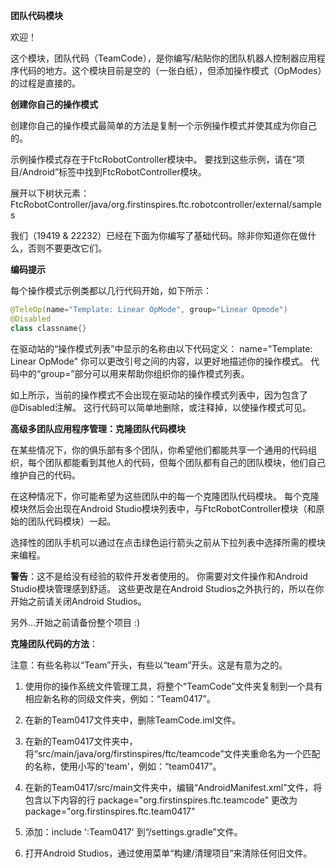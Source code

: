 **团队代码模块**

欢迎！

这个模块，团队代码（TeamCode），是你编写/粘贴你的团队机器人控制器应用程序代码的地方。这个模块目前是空的（一张白纸），但添加操作模式（OpModes）的过程是直接的。

**创建你自己的操作模式**

创建你自己的操作模式最简单的方法是复制一个示例操作模式并使其成为你自己的。

示例操作模式存在于FtcRobotController模块中。
要找到这些示例，请在“项目/Android”标签中找到FtcRobotController模块。

展开以下树状元素：
FtcRobotController/java/org.firstinspires.ftc.robotcontroller/external/samples

我们（19419 & 22232）已经在下面为你编写了基础代码。除非你知道你在做什么，否则不要更改它们。

**编码提示**

每个操作模式示例类都以几行代码开始，如下所示：

```java
@TeleOp(name="Template: Linear OpMode", group="Linear Opmode")
@Disabled
class classname{}
```

在驱动站的“操作模式列表”中显示的名称由以下代码定义：
name="Template: Linear OpMode"
你可以更改引号之间的内容，以更好地描述你的操作模式。
代码中的“group=”部分可以用来帮助你组织你的操作模式列表。

如上所示，当前的操作模式不会出现在驱动站的操作模式列表中，因为包含了@Disabled注解。
这行代码可以简单地删除，或注释掉，以使操作模式可见。

**高级多团队应用程序管理：克隆团队代码模块**

在某些情况下，你的俱乐部有多个团队，你希望他们都能共享一个通用的代码组织，每个团队都能看到其他人的代码，但每个团队都有自己的团队模块，他们自己维护自己的代码。

在这种情况下，你可能希望为这些团队中的每一个克隆团队代码模块。
每个克隆模块然后会出现在Android Studio模块列表中，与FtcRobotController模块（和原始的团队代码模块）一起。

选择性的团队手机可以通过在点击绿色运行箭头之前从下拉列表中选择所需的模块来编程。

**警告**：这不是给没有经验的软件开发者使用的。
你需要对文件操作和Android Studio模块管理感到舒适。
这些更改是在Android Studios之外执行的，所以在你开始之前请关闭Android Studios。

另外...开始之前请备份整个项目 :)

**克隆团队代码的方法**：

注意：有些名称以“Team”开头，有些以“team”开头。这是有意为之的。

1) 使用你的操作系统文件管理工具，将整个“TeamCode”文件夹复制到一个具有相应新名称的同级文件夹，例如：“Team0417”。

2) 在新的Team0417文件夹中，删除TeamCode.iml文件。

3) 在新的Team0417文件夹中，将“src/main/java/org/firstinspires/ftc/teamcode”文件夹重命名为一个匹配的名称，使用小写的'team'，例如：“team0417”。

4) 在新的Team0417/src/main文件夹中，编辑“AndroidManifest.xml”文件，将包含以下内容的行
   package="org.firstinspires.ftc.teamcode"
   更改为
   package="org.firstinspires.ftc.team0417"

5) 添加：include ':Team0417' 到“/settings.gradle”文件。

6) 打开Android Studios，通过使用菜单“构建/清理项目”来清除任何旧文件。
